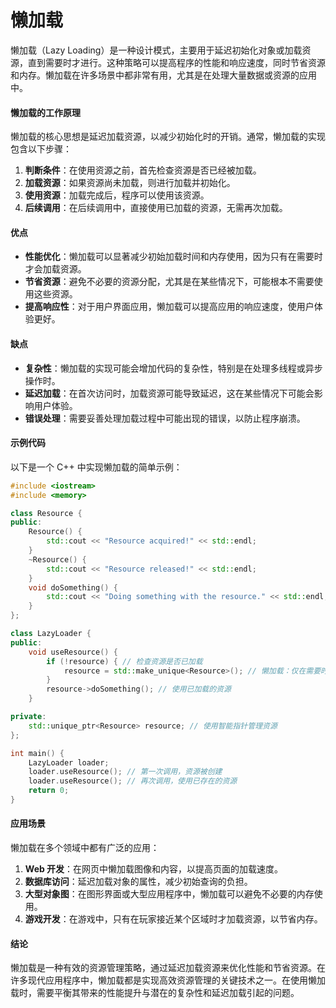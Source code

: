 # 懒加载

懒加载（Lazy Loading）是一种设计模式，主要用于延迟初始化对象或加载资源，直到需要时才进行。这种策略可以提高程序的性能和响应速度，同时节省资源和内存。懒加载在许多场景中都非常有用，尤其是在处理大量数据或资源的应用中。

#### 懒加载的工作原理

懒加载的核心思想是延迟加载资源，以减少初始化时的开销。通常，懒加载的实现包含以下步骤：

1. **判断条件**：在使用资源之前，首先检查资源是否已经被加载。
2. **加载资源**：如果资源尚未加载，则进行加载并初始化。
3. **使用资源**：加载完成后，程序可以使用该资源。
4. **后续调用**：在后续调用中，直接使用已加载的资源，无需再次加载。

#### 优点

* **性能优化**：懒加载可以显著减少初始加载时间和内存使用，因为只有在需要时才会加载资源。
* **节省资源**：避免不必要的资源分配，尤其是在某些情况下，可能根本不需要使用这些资源。
* **提高响应性**：对于用户界面应用，懒加载可以提高应用的响应速度，使用户体验更好。

#### 缺点

* **复杂性**：懒加载的实现可能会增加代码的复杂性，特别是在处理多线程或异步操作时。
* **延迟加载**：在首次访问时，加载资源可能导致延迟，这在某些情况下可能会影响用户体验。
* **错误处理**：需要妥善处理加载过程中可能出现的错误，以防止程序崩溃。

#### 示例代码

以下是一个 C++ 中实现懒加载的简单示例：

```cpp
#include <iostream>
#include <memory>

class Resource {
public:
    Resource() {
        std::cout << "Resource acquired!" << std::endl;
    }
    ~Resource() {
        std::cout << "Resource released!" << std::endl;
    }
    void doSomething() {
        std::cout << "Doing something with the resource." << std::endl;
    }
};

class LazyLoader {
public:
    void useResource() {
        if (!resource) { // 检查资源是否已加载
            resource = std::make_unique<Resource>(); // 懒加载：仅在需要时加载资源
        }
        resource->doSomething(); // 使用已加载的资源
    }

private:
    std::unique_ptr<Resource> resource; // 使用智能指针管理资源
};

int main() {
    LazyLoader loader;
    loader.useResource(); // 第一次调用，资源被创建
    loader.useResource(); // 再次调用，使用已存在的资源
    return 0;
}
```

#### 应用场景

懒加载在多个领域中都有广泛的应用：

1. **Web 开发**：在网页中懒加载图像和内容，以提高页面的加载速度。
2. **数据库访问**：延迟加载对象的属性，减少初始查询的负担。
3. **大型对象图**：在图形界面或大型应用程序中，懒加载可以避免不必要的内存使用。
4. **游戏开发**：在游戏中，只有在玩家接近某个区域时才加载资源，以节省内存。

#### 结论

懒加载是一种有效的资源管理策略，通过延迟加载资源来优化性能和节省资源。在许多现代应用程序中，懒加载都是实现高效资源管理的关键技术之一。在使用懒加载时，需要平衡其带来的性能提升与潜在的复杂性和延迟加载引起的问题。
